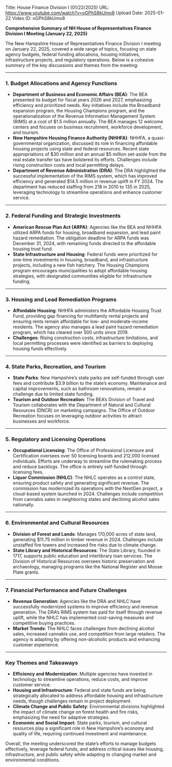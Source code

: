 Title: House Finance Division I (01/22/2025)
URL: https://www.youtube.com/watch?v=oGPhS8kUmo8
Upload Date: 2025-01-22
Video ID: oGPhS8kUmo8

**Comprehensive Summary of NH House of Representatives Finance Division I Meeting (January 22, 2025)**

The New Hampshire House of Representatives Finance Division I meeting on January 22, 2025, covered a wide range of topics, focusing on state agency budgets, federal funding allocations, housing initiatives, infrastructure projects, and regulatory operations. Below is a cohesive summary of the key discussions and themes from the meeting:

---

### **1. Budget Allocations and Agency Functions**
- **Department of Business and Economic Affairs (BEA)**: The BEA presented its budget for fiscal years 2026 and 2027, emphasizing efficiency and prioritized needs. Key initiatives include the Broadband expansion program, the Housing Champions program, and the operationalization of the Revenue Information Management System (RIMS) at a cost of $1.5 million annually. The BEA manages 12 welcome centers and focuses on business recruitment, workforce development, and tourism.
- **New Hampshire Housing Finance Authority (NHHFA)**: NHHFA, a quasi-governmental organization, discussed its role in financing affordable housing projects using state and federal resources. Recent state appropriations of $30 million and an annual $5 million set-aside from the real estate transfer tax have bolstered its efforts. Challenges include rising construction costs and local permitting delays.
- **Department of Revenue Administration (DRA)**: The DRA highlighted the successful implementation of the RIMS system, which has improved efficiency and generated $14.5 million in revenue uplift in FY 2024. The department has reduced staffing from 218 in 2010 to 135 in 2025, leveraging technology to streamline operations and enhance customer service.

---

### **2. Federal Funding and Strategic Investments**
- **American Rescue Plan Act (ARPA)**: Agencies like the BEA and NHHFA utilized ARPA funds for housing, broadband expansion, and lead paint hazard remediation. The obligation deadline for ARPA funds was December 31, 2024, with remaining funds directed to the affordable housing trust fund.
- **State Infrastructure and Housing**: Federal funds were prioritized for one-time investments in housing, broadband, and infrastructure projects, including a new fish hatchery. The Housing Champions program encourages municipalities to adopt affordable housing strategies, with designated communities eligible for infrastructure funding.

---

### **3. Housing and Lead Remediation Programs**
- **Affordable Housing**: NHHFA administers the Affordable Housing Trust Fund, providing gap financing for multifamily rental projects and ensuring rents remain affordable for low- and moderate-income residents. The agency also manages a lead paint hazard remediation program, which has cleared over 500 units since 2019.
- **Challenges**: Rising construction costs, infrastructure limitations, and local permitting processes were identified as barriers to deploying housing funds effectively.

---

### **4. State Parks, Recreation, and Tourism**
- **State Parks**: New Hampshire’s state parks are self-funded through user fees and contribute $3.9 billion to the state’s economy. Maintenance and capital improvements, such as bathroom renovations, remain a challenge due to limited state funding.
- **Tourism and Outdoor Recreation**: The BEA’s Division of Travel and Tourism collaborates with the Department of Natural and Cultural Resources (DNCR) on marketing campaigns. The Office of Outdoor Recreation focuses on leveraging outdoor activities to attract businesses and workforce.

---

### **5. Regulatory and Licensing Operations**
- **Occupational Licensing**: The Office of Professional Licensure and Certification oversees over 50 licensing boards and 212,000 licensed individuals. Efforts are underway to streamline the rulemaking process and reduce backlogs. The office is entirely self-funded through licensing fees.
- **Liquor Commission (NHLC)**: The NHLC operates as a control state, ensuring product safety and generating significant revenue. The commission has modernized its operations with the NextGen project, a cloud-based system launched in 2024. Challenges include competition from cannabis sales in neighboring states and declining alcohol sales nationally.

---

### **6. Environmental and Cultural Resources**
- **Division of Forest and Lands**: Manages 170,000 acres of state land, generating $11.75 million in timber revenue in 2024. Challenges include unstaffed fire towers and increased fire risks due to climate change.
- **State Library and Historical Resources**: The State Library, founded in 1717, supports public education and interlibrary loan services. The Division of Historical Resources oversees historic preservation and archaeology, managing programs like the National Register and Moose Plate grants.

---

### **7. Financial Performance and Future Challenges**
- **Revenue Generation**: Agencies like the DRA and NHLC have successfully modernized systems to improve efficiency and revenue generation. The DRA’s RIMS system has paid for itself through revenue uplift, while the NHLC has implemented cost-saving measures and competitive buying practices.
- **Market Trends**: The NHLC faces challenges from declining alcohol sales, increased cannabis use, and competition from large retailers. The agency is adapting by offering non-alcoholic products and enhancing customer experience.

---

### **Key Themes and Takeaways**
- **Efficiency and Modernization**: Multiple agencies have invested in technology to streamline operations, reduce costs, and improve customer service.
- **Housing and Infrastructure**: Federal and state funds are being strategically allocated to address affordable housing and infrastructure needs, though challenges remain in project deployment.
- **Climate Change and Public Safety**: Environmental divisions highlighted the impact of climate change on forest health and fire risks, emphasizing the need for adaptive strategies.
- **Economic and Social Impact**: State parks, tourism, and cultural resources play a significant role in New Hampshire’s economy and quality of life, requiring continued investment and maintenance.

Overall, the meeting underscored the state’s efforts to manage budgets effectively, leverage federal funds, and address critical issues like housing, infrastructure, and public safety while adapting to changing market and environmental conditions.